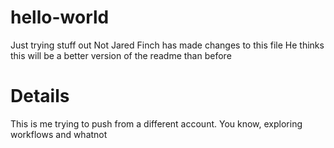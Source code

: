 # hello-world
Just trying stuff out
Not Jared Finch has made changes to this file
He thinks this will be a better version of the readme than before

# Details
This is me trying to push from a different account. You know, exploring workflows and whatnot
